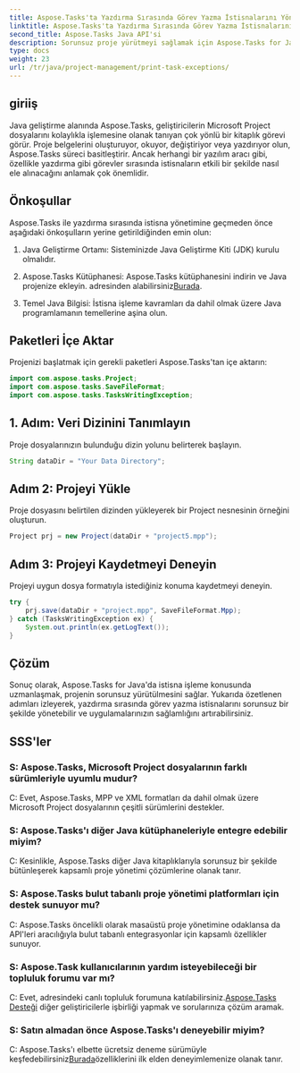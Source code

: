```yaml
---
title: Aspose.Tasks'ta Yazdırma Sırasında Görev Yazma İstisnalarını Yönetme
linktitle: Aspose.Tasks'ta Yazdırma Sırasında Görev Yazma İstisnalarını Yönetme
second_title: Aspose.Tasks Java API'si
description: Sorunsuz proje yürütmeyi sağlamak için Aspose.Tasks for Java'da istisna yönetimi konusunda uzmanlaşın. Yazdırma sırasında görev yazma istisnalarını zahmetsizce nasıl ele alacağınızı öğrenin.
type: docs
weight: 23
url: /tr/java/project-management/print-task-exceptions/
---
```

## giriiş
Java geliştirme alanında Aspose.Tasks, geliştiricilerin Microsoft Project dosyalarını kolaylıkla işlemesine olanak tanıyan çok yönlü bir kitaplık görevi görür. Proje belgelerini oluşturuyor, okuyor, değiştiriyor veya yazdırıyor olun, Aspose.Tasks süreci basitleştirir. Ancak herhangi bir yazılım aracı gibi, özellikle yazdırma gibi görevler sırasında istisnaların etkili bir şekilde nasıl ele alınacağını anlamak çok önemlidir.
## Önkoşullar
Aspose.Tasks ile yazdırma sırasında istisna yönetimine geçmeden önce aşağıdaki önkoşulların yerine getirildiğinden emin olun:
1. Java Geliştirme Ortamı: Sisteminizde Java Geliştirme Kiti (JDK) kurulu olmalıdır.
   
2.  Aspose.Tasks Kütüphanesi: Aspose.Tasks kütüphanesini indirin ve Java projenize ekleyin. adresinden alabilirsiniz[Burada](https://releases.aspose.com/tasks/java/).
3. Temel Java Bilgisi: İstisna işleme kavramları da dahil olmak üzere Java programlamanın temellerine aşina olun.

## Paketleri İçe Aktar
Projenizi başlatmak için gerekli paketleri Aspose.Tasks'tan içe aktarın:
```java
import com.aspose.tasks.Project;
import com.aspose.tasks.SaveFileFormat;
import com.aspose.tasks.TasksWritingException;
```

## 1. Adım: Veri Dizinini Tanımlayın
Proje dosyalarınızın bulunduğu dizin yolunu belirterek başlayın.
```java
String dataDir = "Your Data Directory";
```
## Adım 2: Projeyi Yükle
Proje dosyasını belirtilen dizinden yükleyerek bir Project nesnesinin örneğini oluşturun.
```java
Project prj = new Project(dataDir + "project5.mpp");
```
## Adım 3: Projeyi Kaydetmeyi Deneyin
Projeyi uygun dosya formatıyla istediğiniz konuma kaydetmeyi deneyin.
```java
try {
    prj.save(dataDir + "project.mpp", SaveFileFormat.Mpp);
} catch (TasksWritingException ex) {
    System.out.println(ex.getLogText());
}
```

## Çözüm
Sonuç olarak, Aspose.Tasks for Java'da istisna işleme konusunda uzmanlaşmak, projenin sorunsuz yürütülmesini sağlar. Yukarıda özetlenen adımları izleyerek, yazdırma sırasında görev yazma istisnalarını sorunsuz bir şekilde yönetebilir ve uygulamalarınızın sağlamlığını artırabilirsiniz.
## SSS'ler
### S: Aspose.Tasks, Microsoft Project dosyalarının farklı sürümleriyle uyumlu mudur?
C: Evet, Aspose.Tasks, MPP ve XML formatları da dahil olmak üzere Microsoft Project dosyalarının çeşitli sürümlerini destekler.
### S: Aspose.Tasks'ı diğer Java kütüphaneleriyle entegre edebilir miyim?
C: Kesinlikle, Aspose.Tasks diğer Java kitaplıklarıyla sorunsuz bir şekilde bütünleşerek kapsamlı proje yönetimi çözümlerine olanak tanır.
### S: Aspose.Tasks bulut tabanlı proje yönetimi platformları için destek sunuyor mu?
C: Aspose.Tasks öncelikli olarak masaüstü proje yönetimine odaklansa da API'leri aracılığıyla bulut tabanlı entegrasyonlar için kapsamlı özellikler sunuyor.
### S: Aspose.Task kullanıcılarının yardım isteyebileceği bir topluluk forumu var mı?
 C: Evet, adresindeki canlı topluluk forumuna katılabilirsiniz.[Aspose.Tasks Desteği](https://forum.aspose.com/c/tasks/15) diğer geliştiricilerle işbirliği yapmak ve sorularınıza çözüm aramak.
### S: Satın almadan önce Aspose.Tasks'ı deneyebilir miyim?
 C: Aspose.Tasks'ı elbette ücretsiz deneme sürümüyle keşfedebilirsiniz[Burada](https://releases.aspose.com/)özelliklerini ilk elden deneyimlemenize olanak tanır.